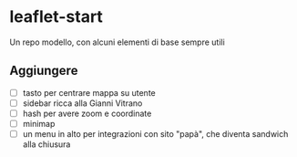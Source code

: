# leaflet-start
Un repo modello, con alcuni elementi di base sempre utili

## Aggiungere

- [ ] tasto per centrare mappa su utente
- [ ] sidebar ricca alla Gianni Vitrano
- [ ] hash per avere zoom e coordinate
- [ ] minimap
- [ ] un menu in alto per integrazioni con sito "papà", che diventa sandwich alla chiusura
